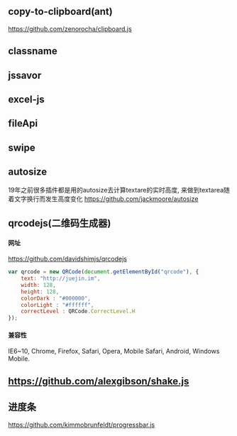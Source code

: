 ## copy-to-clipboard(ant)
https://github.com/zenorocha/clipboard.js


## classname

## jssavor

## excel-js

## fileApi

## swipe

## autosize
19年之前很多插件都是用的autosize去计算textare的实时高度, 来做到textarea随着文字换行而发生高度变化
https://github.com/jackmoore/autosize

## qrcodejs(二维码生成器)

#### 网址
https://github.com/davidshimjs/qrcodejs

``` javascript
var qrcode = new QRCode(document.getElementById("qrcode"), {
	text: "http://juejin.im",
	width: 128,
	height: 128,
	colorDark : "#000000",
	colorLight : "#ffffff",
	correctLevel : QRCode.CorrectLevel.H
});
```
#### 兼容性
IE6~10, Chrome, Firefox, Safari, Opera, Mobile Safari, Android, Windows Mobile.


## https://github.com/alexgibson/shake.js



## 进度条
https://github.com/kimmobrunfeldt/progressbar.js